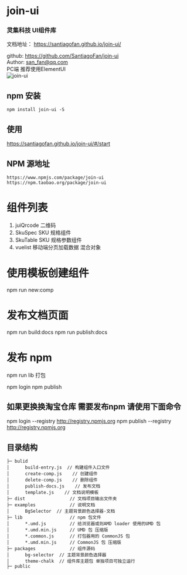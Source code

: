 # join-ui
### 灵集科技 UI组件库
文档地址：
https://santiagofan.github.io/join-ui/

github: https://github.com/SantiagoFan/join-ui  
Author: san_fan@qq.com  
PC端  推荐使用ElementUI     
![join-ui](https://socialify.git.ci/SantiagoFan/join-ui/image?description=1&font=Inter&language=1&owner=1&pattern=Circuit%20Board&theme=Light)


## npm 安装
```
npm install join-ui -S
```

##  使用
https://santiagofan.github.io/join-ui/#/start


## NPM 源地址
```
https://www.npmjs.com/package/join-ui
https://npm.taobao.org/package/join-ui

```
# 组件列表

1. juiQrcode 二维码
2. SkuSpec      SKU 规格组件
3. SkuTable     SKU 规格参数组件
4. vuelist      移动端分页加载数据 混合对象

# 使用模板创建组件
npm run new:comp

# 发布文档页面
npm run build:docs
npm run publish:docs

# 发布 npm
npm run lib 打包

npm login
npm publish

## 如果更换换淘宝仓库 需要发布npm 请使用下面命令
npm login --registry http://registry.npmjs.org
npm publish --registry http://registry.npmjs.org


## 目录结构
```
├─ bulid
│      build-entry.js  // 构建组件入口文件
│      create-comp.js    // 创建组件
│      delete-comp.js    // 删除组件
│      publish-docs.js    // 发布文档
│      template.js    // 文档说明模板
├─ dist                 // 文档项目输出文件夹
├─ examples             // 说明文档
│      BgSelector  // 主题背景颜色选择器-文档
├─ lib                  // npm 包文件
│      *.umd.js         // 给浏览器或则AMD loader 使用的UMD 包
│      *.umd.min.js     // UMD 包 压缩版
│      *.common.js      // 打包器用的 CommonJS 包
│      *.umd.min.js     // CommonJS 包 压缩版
├─ packages             // 组件源码
│      bg-selector  // 主题背景颜色选择器
│      theme-chalk  // 组件库主题包 单独项目可独立运行
├─ public
```
